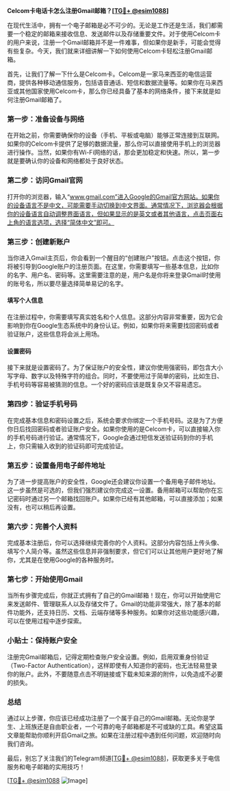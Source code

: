**Celcom卡电话卡怎么注册Gmail邮箱？[[TG💪+ @esim1088](https://t.me/s/esim1088)]**

在现代生活中，拥有一个电子邮箱是必不可少的。无论是工作还是生活，我们都需要一个稳定的邮箱来接收信息、发送邮件以及存储重要文件。对于使用Celcom卡的用户来说，注册一个Gmail邮箱并不是一件难事，但如果你是新手，可能会觉得有些复杂。今天，我们就来详细讲解一下如何使用Celcom卡轻松注册Gmail邮箱。

首先，让我们了解一下什么是Celcom卡。Celcom是一家马来西亚的电信运营商，提供各种移动通信服务，包括语音通话、短信和数据流量等。如果你在马来西亚或其他国家使用Celcom卡，那么你已经具备了基本的网络条件，接下来就是如何注册Gmail邮箱了。

### **第一步：准备设备与网络**

在开始之前，你需要确保你的设备（手机、平板或电脑）能够正常连接到互联网。如果你的Celcom卡提供了足够的数据流量，那么你可以直接使用手机上的浏览器进行操作。当然，如果你有Wi-Fi网络的话，那会更加稳定和快速。所以，第一步就是要确认你的设备和网络都处于良好状态。

### **第二步：访问Gmail官网**

打开你的浏览器，输入“www.gmail.com”进入Google的Gmail官方网站。如果你的设备语言不是中文，可能需要手动切换到中文界面。通常情况下，浏览器会根据你的设备语言自动调整界面语言，但如果显示的是英文或者其他语言，点击页面右上角的语言选项，选择“简体中文”即可。

### **第三步：创建新账户**

当你进入Gmail主页后，你会看到一个醒目的“创建账户”按钮。点击这个按钮，你将被引导到Google账户的注册页面。在这里，你需要填写一些基本信息，比如你的名字、用户名、密码等。这里需要注意的是，用户名是你将来登录Gmail时使用的账号名，所以要尽量选择简单易记的名字。

#### **填写个人信息**

在注册过程中，你需要填写真实姓名和个人信息。这部分内容非常重要，因为它会影响到你在Google生态系统中的身份认证。例如，如果你将来需要找回密码或者验证账户，这些信息将会派上用场。

#### **设置密码**

接下来就是设置密码了。为了保证账户的安全性，建议你使用强密码，即包含大小写字母、数字以及特殊字符的组合。同时，不要使用过于简单的密码，比如生日、手机号码等容易被猜测的信息。一个好的密码应该是既复杂又不容易遗忘。

### **第四步：验证手机号码**

在完成基本信息和密码设置之后，系统会要求你绑定一个手机号码。这是为了方便你日后找回密码或者验证账户安全。如果你使用的是Celcom卡，可以直接输入你的手机号码进行验证。通常情况下，Google会通过短信发送验证码到你的手机上，你只需输入收到的验证码即可完成验证。

### **第五步：设置备用电子邮件地址**

为了进一步提高账户的安全性，Google还会建议你设置一个备用电子邮件地址。这一步虽然是可选的，但我们强烈建议你完成这一设置。备用邮箱可以帮助你在忘记密码时通过另一个邮箱找回账户。如果你已经有其他邮箱，可以直接添加；如果没有，也可以稍后再设置。

### **第六步：完善个人资料**

完成基本注册后，你可以选择继续完善你的个人资料。这部分内容包括上传头像、填写个人简介等。虽然这些信息并非强制要求，但它们可以让其他用户更好地了解你，尤其是在使用Google的各种服务时。

### **第七步：开始使用Gmail**

当所有步骤完成后，你就正式拥有了自己的Gmail邮箱！现在，你可以开始使用它来发送邮件、管理联系人以及存储文件了。Gmail的功能非常强大，除了基本的邮件功能外，还支持日历、文档、云端存储等多种服务。如果你对这些功能感兴趣，可以在使用过程中逐步探索。

### **小贴士：保持账户安全**

注册完Gmail邮箱后，记得定期检查账户安全设置。例如，启用双重身份验证（Two-Factor Authentication），这样即使有人知道你的密码，也无法轻易登录你的账户。此外，不要随意点击不明链接或下载未知来源的附件，以免造成不必要的损失。

### **总结**

通过以上步骤，你应该已经成功注册了一个属于自己的Gmail邮箱。无论你是学生、上班族还是自由职业者，一个可靠的电子邮箱都是不可或缺的工具。希望这篇文章能帮助你顺利开启Gmail之旅。如果在注册过程中遇到任何问题，欢迎随时向我们咨询。

最后，别忘了关注我们的Telegram频道[[TG💪+ @esim1088](https://t.me/s/esim1088)]，获取更多关于电信服务和电子邮箱的实用技巧！

[[TG💪+ @esim1088](https://t.me/s/esim1088) ![Image](https://i.postimg.cc/4NQfJmqS/Snipaste-2025-05-13-00-14-12.png)]